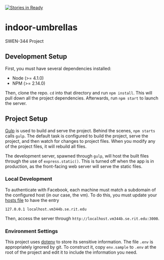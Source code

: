 [![Stories in Ready](https://badge.waffle.io/bbesmanoff/indoor-umbrellas.png?label=ready&title=Ready)](https://waffle.io/bbesmanoff/indoor-umbrellas)
# indoor-umbrellas
SWEN-344 Project

## Development Setup
First, you must have several dependencies installed:

* Node (>= 4.1.0)
* NPM (>= 2.14.0)

Then, clone the repo.  `cd` into that directory and run `npm install`.  This
will pull down all the project dependencies.  Afterwards, run `npm start` to
launch the server.

## Project Setup
[Gulp][gulp] is used to build and serve the project.  Behind the scenes, `npm
starts` calls `gulp`.  The default task is configured to build the project,
serve the project, and then watch for changes to project files.  When you modify
any of the project files, it will rebuild all files.

The development server, spawned through `gulp`, will host the built files
through the use of `express.static()`.  This is turned off when the app is in
production, as the front-facing web server will serve the static files.

[gulp]: http://gulpjs.com/

### Local Development
To authenticate with Facebook, each machine must match a subdomain of the
configured host (in our case, the vm).  To do this, you must update your [hosts
file][hosts] to have the entry
```
127.0.0.1 localhost.vm344b.se.rit.edu
```
Then, access the server through `http://localhost.vm344b.se.rit.edu:3000`.

### Environment Settings
This project uses [dotenv](https://github.com/motdotla/dotenv) to store its
sensitive information.  The file `.env` is appropriately ignored by git.  To
construct it, copy `env.sample` to `.env` at the root of the project and edit
it to include the information you need.

[hosts]: https://en.wikipedia.org/wiki/Hosts_(file)
